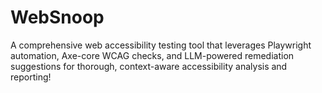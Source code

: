 # WebSnoop
A comprehensive web accessibility testing tool that leverages Playwright automation, Axe-core WCAG checks, and LLM-powered remediation suggestions for thorough, context-aware accessibility analysis and reporting!
